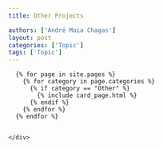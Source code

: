 ```yaml
---
title: Other Projects

authors: ['André Maia Chagas']
layout: post
categories: ['Topic']
tags: ['Topic']
---
```



<section class="blog">
  <div class="container">
    <div class="post-list" itemscope="" itemtype="http://schema.org/Blog">

      {% for page in site.pages %}
        {% for category in page.categories %}
          {% if category == "Other" %}
            {% include card_page.html %}
          {% endif %}
        {% endfor %}
      {% endfor %}


    </div>
  </div>
</section>
